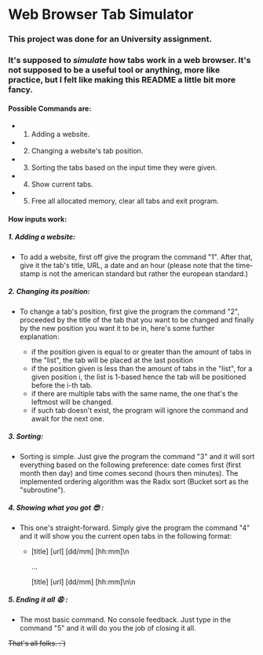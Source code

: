# Web Browser Tab Simulator

### This project was done for an University assignment.
### It's supposed to _simulate_ how tabs work in a web browser. It's not supposed to be a useful tool or anything, more like practice, but I felt like making this README a little bit more fancy.

#### Possible Commands are:

- 1. Adding a website.
- 2. Changing a website's tab position.
- 3. Sorting the tabs based on the input time they were given.
- 4. Show current tabs.
- 5. Free all allocated memory, clear all tabs and exit program.

#### How inputs work:

##### 1. Adding a website:
  - To add a website, first off give the program the command "1". After that, give it the tab's title, URL, a date and an hour (please note that the time-stamp is not the american standard but rather the european standard.) 
  
##### 2. Changing its position:
  - To change a tab's position, first give the program the command "2", proceeded by the title of the tab that you want to be changed and finally by the new position you want it to be in, here's some further explanation: 
  
    - if the position given is equal to or greater than the amount of tabs in the "list", the tab will be placed at the last position
    - if the position given is less than the amount of tabs in the "list", for a given position i, the list is 1-based hence the tab will be positioned before the i-th tab.
    - if there are multiple tabs with the same name, the one that's the leftmost will be changed.
    - if such tab doesn't exist, the program will ignore the command and await for the next one.

##### 3. Sorting:
  - Sorting is simple. Just give the program the command "3" and it will sort everything based on the following preference: date comes first (first month then day) and time comes second (hours then minutes). The implemented ordering algorithm was the Radix sort (Bucket sort as the "subroutine").
  
##### 4. Showing what you got :sunglasses: :
  - This one's straight-forward. Simply give the program the command "4" and it will show you the current open tabs in the following format:
  
    - [title] [url] [dd/mm] [hh:mm]\n
    
      ...
      
      [title] [url] [dd/mm] [hh:mm]\n\n
      
##### 5. Ending it all :weary: :
  - The most basic command. No console feedback. Just type in the command "5" and it will do you the job of closing it all.
  
~~That's all folks. :`)~~
